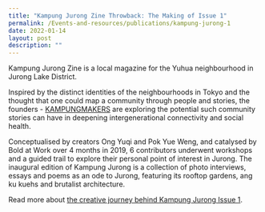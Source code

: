 ```yaml
---
title: "Kampung Jurong Zine Throwback: The Making of Issue 1"
permalink: /Events-and-resources/publications/kampung-jurong-1
date: 2022-01-14
layout: post
description: ""
---
```

Kampung Jurong Zine is a local magazine for the Yuhua neighbourhood in Jurong Lake District.

Inspired by the distinct identities of the neighbourhoods in Tokyo and the thought that one could map a community through people and stories, the founders - [KAMPUNGMAKERS](https://aboldkampung.wixsite.com/kampung) are exploring the potential such community stories can have in deepening intergenerational connectivity and social health.

Conceptualised by creators Ong Yuqi and Pok Yue Weng, and catalysed by Bold at Work over 4 months in 2019, 6 contributors underwent workshops and a guided trail to explore their personal point of interest in Jurong. The inaugural edition of Kampung Jurong is a collection of photo interviews, essays and poems as an ode to Jurong, featuring its rooftop gardens, ang ku kuehs and brutalist architecture. 

Read more about [the creative journey behind Kampung Jurong Issue 1](https://aboldkampung.wixsite.com/kampung/issue-1). 


